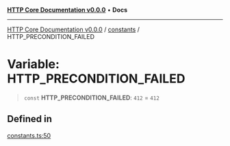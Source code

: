 [**HTTP Core Documentation v0.0.0**](../../README.md) • **Docs**

***

[HTTP Core Documentation v0.0.0](../../modules.md) / [constants](../README.md) / HTTP\_PRECONDITION\_FAILED

# Variable: HTTP\_PRECONDITION\_FAILED

> `const` **HTTP\_PRECONDITION\_FAILED**: `412` = `412`

## Defined in

[constants.ts:50](https://github.com/stonemjs/http-core/blob/6c1adf9f449733e34ff7f08818342bd019b968a7/src/constants.ts#L50)
